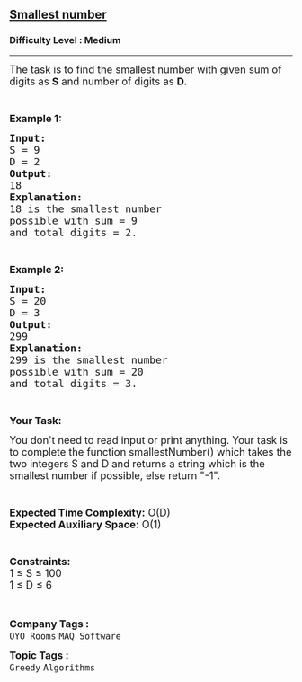 <h2><a href="https://practice.geeksforgeeks.org/problems/smallest-number5829/1">Smallest number</a></h2><h3>Difficulty Level : Medium</h3><hr><div class="problems_problem_content__Xm_eO"><p><span style="font-size:18px">The task is to find the smallest number with given&nbsp;sum of digits as <strong>S</strong>&nbsp;and number of digits as <strong>D.</strong></span></p>

<p>&nbsp;</p>

<p><strong><span style="font-size:18px">Example 1:</span></strong></p>

<pre><strong><span style="font-size:18px">Input:</span></strong>
<span style="font-size:18px">S = 9 </span>
<span style="font-size:18px">D = 2</span>
<strong><span style="font-size:18px">Output:</span></strong>
<span style="font-size:18px">18</span>
<strong><span style="font-size:18px">Explanation:</span></strong>
<span style="font-size:18px">18 is the smallest number</span>
<span style="font-size:18px">possible with sum = 9</span>
<span style="font-size:18px">and total digits = 2.</span></pre>

<p>&nbsp;</p>

<p><span style="font-size:18px"><strong>Example 2:</strong></span></p>

<pre><strong><span style="font-size:18px">Input:</span></strong>
<span style="font-size:18px">S = 20</span>
<span style="font-size:18px">D = 3</span>
<strong><span style="font-size:18px">Output:</span></strong>
<span style="font-size:18px">299</span>
<strong><span style="font-size:18px">Explanation:</span></strong>
<span style="font-size:18px">299 is the smallest number</span>
<span style="font-size:18px">possible with sum = 20</span>
<span style="font-size:18px">and total digits = 3.</span></pre>

<p>&nbsp;</p>

<p><strong><span style="font-size:18px">Your Task:</span></strong></p>

<p><span style="font-size:18px">You don't need to read input or print anything. Your task is to complete the function smallestNumber() which takes the two integers S and D and returns a string which is the smallest number if possible, else return "-1".</span></p>

<p>&nbsp;</p>

<p><span style="font-size:18px"><strong>Expected Time Complexity:</strong> O(D)<br>
<strong>Expected Auxiliary Space:</strong> O(1)</span></p>

<p>&nbsp;</p>

<p><span style="font-size:18px"><strong>Constraints:</strong><br>
1 ≤ S&nbsp;≤ 100<br>
1 ≤ D&nbsp;≤ 6</span><br>
<br>
&nbsp;</p>
</div><p><span style=font-size:18px><strong>Company Tags : </strong><br><code>OYO Rooms</code>&nbsp;<code>MAQ Software</code>&nbsp;<br><p><span style=font-size:18px><strong>Topic Tags : </strong><br><code>Greedy</code>&nbsp;<code>Algorithms</code>&nbsp;